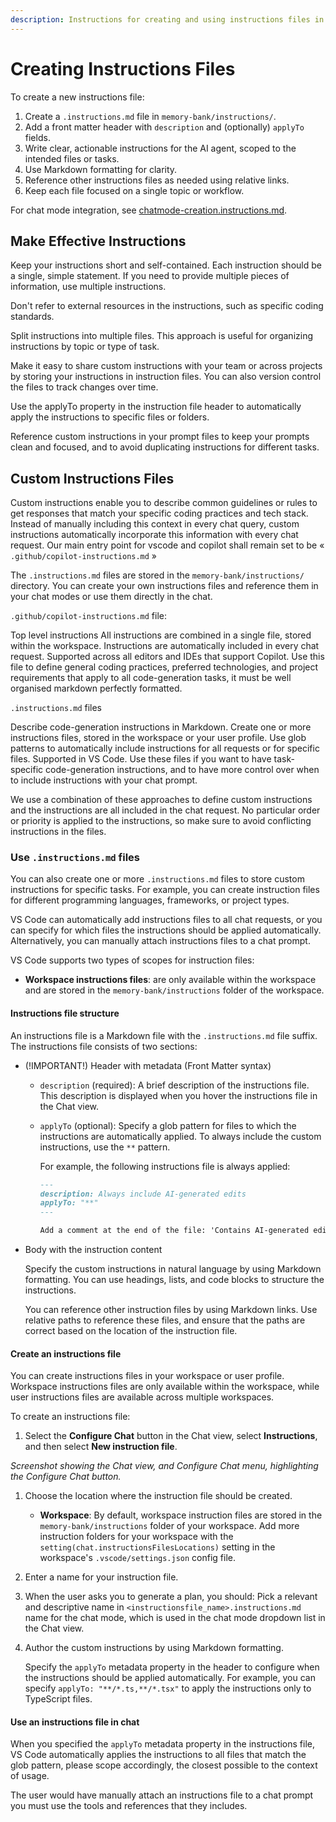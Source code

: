 ```yaml
---
description: Instructions for creating and using instructions files in this workspace.
---
```


# Creating Instructions Files

To create a new instructions file:

1. Create a `.instructions.md` file in `memory-bank/instructions/`.
2. Add a front matter header with `description` and (optionally) `applyTo` fields.
3. Write clear, actionable instructions for the AI agent, scoped to the intended files or tasks.
4. Use Markdown formatting for clarity.
5. Reference other instructions files as needed using relative links.
6. Keep each file focused on a single topic or workflow.

For chat mode integration, see [chatmode-creation.instructions.md](../instructions/chatmode-creation.instructions.md).

## Make Effective Instructions

Keep your instructions short and self-contained. Each instruction should be a single, simple statement. If you need to provide multiple pieces of information, use multiple instructions.

Don't refer to external resources in the instructions, such as specific coding standards.

Split instructions into multiple files. This approach is useful for organizing instructions by topic or type of task.

Make it easy to share custom instructions with your team or across projects by storing your instructions in instruction files. You can also version control the files to track changes over time.

Use the applyTo property in the instruction file header to automatically apply the instructions to specific files or folders.

Reference custom instructions in your prompt files to keep your prompts clean and focused, and to avoid duplicating instructions for different tasks.

## Custom Instructions Files

Custom instructions enable you to describe common guidelines or rules to get responses that match your specific coding practices and tech stack. Instead of manually including this context in every chat query, custom instructions automatically incorporate this information with every chat request. Our main entry point for vscode and copilot shall remain set to be « `.github/copilot-instructions.md` »

The `.instructions.md` files are stored in the `memory-bank/instructions/` directory. You can create your own instructions files and reference them in your chat modes or use them directly in the chat.

`.github/copilot-instructions.md` file:

Top level instructions
All instructions are combined in a single file, stored within the workspace.
Instructions are automatically included in every chat request.
Supported across all editors and IDEs that support Copilot.
Use this file to define general coding practices, preferred technologies, and project requirements that apply to all code-generation tasks, it must be well organised markdown perfectly formatted.

`.instructions.md` files

Describe code-generation instructions in Markdown.
Create one or more instructions files, stored in the workspace or your user profile.
Use glob patterns to automatically include instructions for all requests or for specific files.
Supported in VS Code.
Use these files if you want to have task-specific code-generation instructions, and to have more control over when to include instructions with your chat prompt.

We use a combination of these approaches to define custom instructions and the instructions are all included in the chat request. No particular order or priority is applied to the instructions, so make sure to avoid conflicting instructions in the files.

### Use `.instructions.md` files

You can also create one or more `.instructions.md` files to store custom instructions for specific tasks. For example, you can create instruction files for different programming languages, frameworks, or project types.

VS Code can automatically add instructions files to all chat requests, or you can specify for which files the instructions should be applied automatically. Alternatively, you can manually attach instructions files to a chat prompt.

VS Code supports two types of scopes for instruction files:

- **Workspace instructions files**: are only available within the workspace and are stored in the `memory-bank/instructions` folder of the workspace.

#### Instructions file structure

An instructions file is a Markdown file with the `.instructions.md` file suffix. The instructions file consists of two sections:

- (!IMPORTANT!) Header with metadata (Front Matter syntax)

  - `description` (required): A brief description of the instructions file. This description is displayed when you hover the instructions file in the Chat view.
  - `applyTo` (optional): Specify a glob pattern for files to which the instructions are automatically applied. To always include the custom instructions, use the `**` pattern.

    For example, the following instructions file is always applied:

    ```markdown
    ---
    description: Always include AI-generated edits
    applyTo: "**"
    ---

    Add a comment at the end of the file: 'Contains AI-generated edits.'
    ```

- Body with the instruction content

  Specify the custom instructions in natural language by using Markdown formatting. You can use headings, lists, and code blocks to structure the instructions.

  You can reference other instruction files by using Markdown links. Use relative paths to reference these files, and ensure that the paths are correct based on the location of the instruction file.

#### Create an instructions file

You can create instructions files in your workspace or user profile. Workspace instructions files are only available within the workspace, while user instructions files are available across multiple workspaces.

To create an instructions file:

1. Select the **Configure Chat** button in the Chat view, select **Instructions**, and then select **New instruction file**.

_Screenshot showing the Chat view, and Configure Chat menu, highlighting the Configure Chat button._

1. Choose the location where the instruction file should be created.


    * **Workspace**: By default, workspace instruction files are stored in the `memory-bank/instructions` folder of your workspace. Add more instruction folders for your workspace with the `setting(chat.instructionsFilesLocations)` setting in the workspace's `.vscode/settings.json` config file.

1. Enter a name for your instruction file.
2. When the user asks you to generate a plan, you should:
   Pick a relevant and descriptive name in `<instructionsfile_name>.instructions.md` name for the chat mode, which is used in the chat mode dropdown list in the Chat view.

3. Author the custom instructions by using Markdown formatting.

   Specify the `applyTo` metadata property in the header to configure when the instructions should be applied automatically. For example, you can specify `applyTo: "**/*.ts,**/*.tsx"` to apply the instructions only to TypeScript files.

#### Use an instructions file in chat

When you specified the `applyTo` metadata property in the instructions file, VS Code automatically applies the instructions to all files that match the glob pattern, please scope accordingly, the closest possible to the context of usage.

The user would have manually attach an instructions file to a chat prompt you must use the tools and references that they includes.
